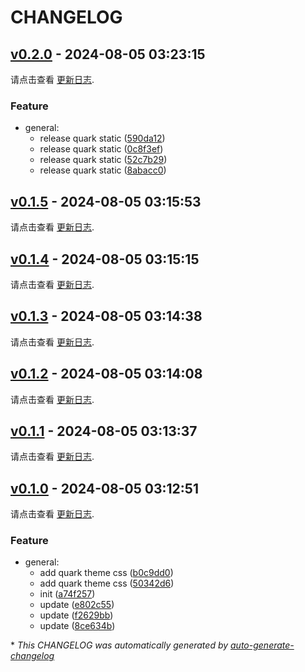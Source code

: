 # CHANGELOG

## [v0.2.0](https://github.com/hellof2e/static/releases/tag/v0.2.0) - 2024-08-05 03:23:15

请点击查看 [更新日志](https://github.com/hellof2e/quark-doc-header/blob/main/CHANGELOG.md).

### Feature

- general:
  - release quark static ([590da12](https://github.com/hellof2e/static/commit/590da1250ee82d4fa6fd00c123662f7e6421d4d3))
  - release quark static ([0c8f3ef](https://github.com/hellof2e/static/commit/0c8f3ef502ab1f9e907b0937539ef7bf05999f5f))
  - release quark static ([52c7b29](https://github.com/hellof2e/static/commit/52c7b29ab471c50a20e06a820606e6015cac6536))
  - release quark static ([8abacc0](https://github.com/hellof2e/static/commit/8abacc0e7fc01056d79904a8a38703b2c85832d5))

## [v0.1.5](https://github.com/hellof2e/static/releases/tag/v0.1.5) - 2024-08-05 03:15:53

请点击查看 [更新日志](https://github.com/hellof2e/quark-doc-header/blob/main/CHANGELOG.md).

## [v0.1.4](https://github.com/hellof2e/static/releases/tag/v0.1.4) - 2024-08-05 03:15:15

请点击查看 [更新日志](https://github.com/hellof2e/quark-doc-header/blob/main/CHANGELOG.md).

## [v0.1.3](https://github.com/hellof2e/static/releases/tag/v0.1.3) - 2024-08-05 03:14:38

请点击查看 [更新日志](https://github.com/hellof2e/quark-doc-header/blob/main/CHANGELOG.md).

## [v0.1.2](https://github.com/hellof2e/static/releases/tag/v0.1.2) - 2024-08-05 03:14:08

请点击查看 [更新日志](https://github.com/hellof2e/quark-doc-header/blob/main/CHANGELOG.md).

## [v0.1.1](https://github.com/hellof2e/static/releases/tag/v0.1.1) - 2024-08-05 03:13:37

请点击查看 [更新日志](https://github.com/hellof2e/quark-doc-header/blob/main/CHANGELOG.md).

## [v0.1.0](https://github.com/hellof2e/static/releases/tag/v0.1.0) - 2024-08-05 03:12:51

请点击查看 [更新日志](https://github.com/hellof2e/quark-doc-header/blob/main/CHANGELOG.md).

### Feature

- general:
  - add quark theme css ([b0c9dd0](https://github.com/hellof2e/static/commit/b0c9dd0ae0434ab95c5b500be370e521ce7446a2))
  - add quark theme css ([50342d6](https://github.com/hellof2e/static/commit/50342d6fd383b8998f1974a1843e8fa3c97926f4))
  - init ([a74f257](https://github.com/hellof2e/static/commit/a74f2577cfb131e80edbfa0f3e1b7b55ddb72951))
  - update ([e802c55](https://github.com/hellof2e/static/commit/e802c55b076565bacea887f892b9cf989d9e7770))
  - update ([f2629bb](https://github.com/hellof2e/static/commit/f2629bb1cd210ddac1a162accbae868408502b9d))
  - update ([8ce634b](https://github.com/hellof2e/static/commit/8ce634bf904f4b1af75499a13a94f823349eced9))

\* *This CHANGELOG was automatically generated by [auto-generate-changelog](https://github.com/BobAnkh/auto-generate-changelog)*

